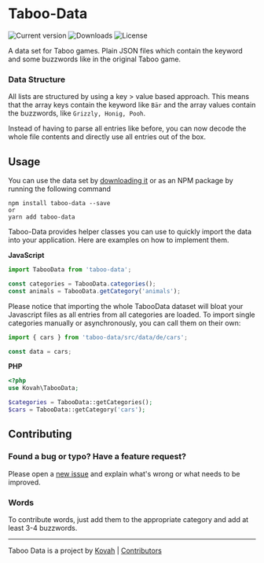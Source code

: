 # Taboo-Data

![Current version](https://img.shields.io/npm/v/taboo-data.svg) ![Downloads](https://img.shields.io/npm/dm/taboo-data.svg) ![License](https://img.shields.io/github/license/Kovah/Taboo-Data.svg)

A data set for Taboo games. Plain JSON files which contain the keyword
and some buzzwords like in the original Taboo game.


### Data Structure

All lists are structured by using a key > value based approach. This means that the array keys contain
the keyword like `Bär` and the array values contain the buzzwords, like `Grizzly, Honig, Pooh`.

Instead of having to parse all entries like before, you can now decode the whole file contents and directly
use all entries out of the box.


## Usage

You can use the data set by [downloading it](https://github.com/Kovah/Taboo-Data/archive/master.zip)
or as an NPM package by running the following command

```
npm install taboo-data --save
or
yarn add taboo-data
```

Taboo-Data provides helper classes you can use to quickly import the data into your
application. Here are examples on how to implement them.

**JavaScript**

```javascript
import TabooData from 'taboo-data';

const categories = TabooData.categories();
const animals = TabooData.getCategory('animals');
```

Please notice that importing the whole TabooData dataset will bloat your Javascript files as all entries from all
categories are loaded.
To import single categories manually or asynchronously, you can call them on their own:

```javascript
import { cars } from 'taboo-data/src/data/de/cars';

const data = cars;
```


**PHP**

```php
<?php
use Kovah\TabooData;

$categories = TabooData::getCategories();
$cars = TabooData::getCategory('cars');
```


## Contributing

### Found a bug or typo? Have a feature request?

Please open a [new issue](https://github.com/Kovah/Taboo-Data/issues/new) and explain what's wrong
or what needs to be improved.

### Words

To contribute words, just add them to the appropriate category and add at least 3-4 buzzwords.


---

Taboo Data is a project by [Kovah](https://kovah.de) | [Contributors](https://github.com/Kovah/Taboo-Data/graphs/contributors)
